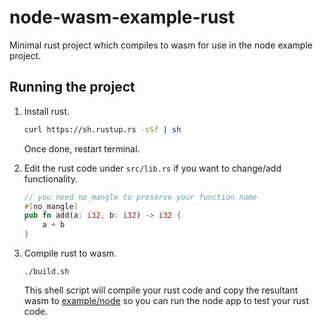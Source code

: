 # node-wasm-example-rust

Minimal rust project which compiles to wasm for use in the node example project. 

## Running the project

1. Install rust.

    ```bash
    curl https://sh.rustup.rs -sSf | sh
    ```
   
   Once done, restart terminal.
   
2. Edit the rust code under `src/lib.rs` if you want to change/add functionality.

    ```rust
    // you need no_mangle to preserve your function name
    #[no_mangle]
    pub fn add(a: i32, b: i32) -> i32 {
        a + b
    }
    ```
    
3. Compile rust to wasm.

    ```
    ./build.sh
    ```
    
    This shell script will compile your rust code and copy the resultant wasm to 
    [example/node](https://github.com/yusinto/node-wasm/tree/master/example/node) 
    so you can run the node app to test your rust code.